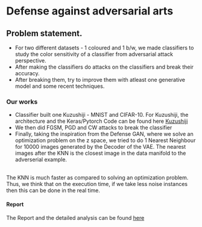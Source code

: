# Defense against adversarial arts 

## Problem statement.
* For two different datasets - 1 coloured and 1 b/w, we made classifiers to study the color sensitivity of a classifier from adversarial attack perspective.
* After making the classifiers do attacks on the classifiers and break their accuracy. 
* After breaking them, try to improve them with atleast one generative model and some recent techniques.

### Our works
* Classifier built one Kuzushiji - MNIST and CIFAR-10. For Kuzushiji, the architecture and the Keras/Pytorch Code can be found here 
  [Kuzushiji](https://github.com/bhattg/KUZUSHIJI-)
* We then did FGSM, PGD and CW attacks to break the classifier
* Finally, taking the inspiration from the Defense GAN, where we solve an optimization problem on the z space,
we tried to do 1 Nearest Neighbour for 10000 images generated by the Decoder of the VAE. The nearest images after the
KNN is the closest image in the data manifold to the adverserial example.
<br/>
The KNN is much faster as compared to solving an optimization problem. Thus, we think that on the execution time, 
if we take less noise instances then this can be done in the real time.

#### Report 

The Report and the detailed analysis can be found [here](./Report.pdf)
